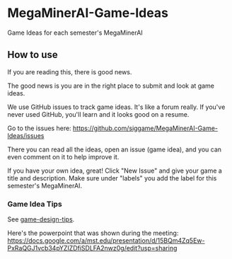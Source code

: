# MegaMinerAI-Game-Ideas

Game Ideas for each semester's MegaMinerAI

## How to use

If you are reading this, there is good news.

The good news is you are in the right place to submit and look at game ideas.

We use GitHub issues to track game ideas. It's like a forum really. If you've never used GitHub, you'll learn and it looks good on a resume.

Go to the issues here: https://github.com/siggame/MegaMinerAI-Game-Ideas/issues

There you can read all the ideas, open an issue (game idea), and you can even comment on it to help improve it.

If you have your own idea, great! Click "New Issue" and give your game a title and description. Make sure under "labels" you add the label for this semester's MegaMinerAI.

### Game Idea Tips

See [game-design-tips](game-design-tips/).

Here's the powerpoint that was shown during the meeting:
https://docs.google.com/a/mst.edu/presentation/d/15BQm4Zq5Ew-PxRaQGJ1vcb34pYZIZDfiSDLFA2nwz0g/edit?usp=sharing
